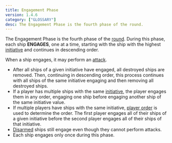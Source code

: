 ```yaml
---
title: Engagement Phase
version: 1.4.6
category: ["GLOSSARY"]
desc: The Engagement Phase is the fourth phase of the round.
---
```


The Engagement Phase is the fourth phase of the [round](/rules/Round). During this phase, each ship **ENGAGES**, one at a time, starting with the ship with the highest [initiative](/rules/Initiative) and continues in descending order.

When a ship engages, it may perform an [attack](/rules/Attack).

- After all ships of a given initiative have engaged, all destroyed ships are removed. Then, continuing in descending order, this process continues with all ships of the same initiative engaging and then removing all destroyed ships.
- If a player has multiple ships with the same [initiative](/rules/Initiative), the player engages them in any order, engaging one ship before engaging another ship of the same initiative value.
- If multiple players have ships with the same initiative, [player order](/rules/Player_Order) is used to determine the order. The first player engages all of their ships of a given initiative before the second player engages all of their ships of that initiative.
- [Disarmed](/rules/Disarmed) ships still engage even though they cannot perform attacks.
- Each ship engages only once during this phase.
